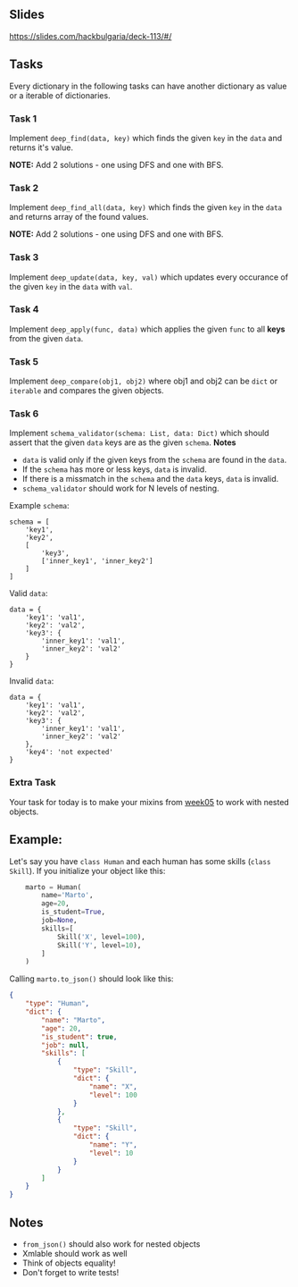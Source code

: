 ## Slides

https://slides.com/hackbulgaria/deck-113/#/

## Tasks

Every dictionary in the following tasks can have another dictionary as value or a iterable of dictionaries.

### Task 1

Implement `deep_find(data, key)` which finds the given `key` in the `data` and returns it's value.

**NOTE:** Add 2 solutions - one using DFS and one with BFS.

### Task 2

Implement `deep_find_all(data, key)` which finds the given `key` in the `data` and returns array of the found values.

**NOTE:** Add 2 solutions - one using DFS and one with BFS.

### Task 3

Implement `deep_update(data, key, val)` which updates every occurance of the given `key` in the `data` with `val`.

### Task 4

Implement `deep_apply(func, data)` which applies the given `func` to all **keys** from the given `data`.

### Task 5

Implement `deep_compare(obj1, obj2)` where obj1 and obj2 can be `dict` or `iterable` and compares the given objects.

### Task 6

Implement `schema_validator(schema: List, data: Dict)` which should assert that the given `data` keys are as the given `schema`.
**Notes**
* `data` is valid only if the given keys from the `schema` are found in the `data`.
* If the `schema` has more or less keys, `data` is invalid.
* If there is a missmatch in the `schema` and the `data` keys, `data` is invalid.
* `schema_validator` should work for N levels of nesting.

Example `schema`:

```
schema = [
    'key1',
    'key2',
    [
        'key3',
        ['inner_key1', 'inner_key2']
    ]
]
```

Valid `data`:

```
data = {
    'key1': 'val1',
    'key2': 'val2',
    'key3': {
        'inner_key1': 'val1',
        'inner_key2': 'val2'
    }
}
```

Invalid `data`:

```
data = {
    'key1': 'val1',
    'key2': 'val2',
    'key3': {
        'inner_key1': 'val1',
        'inner_key2': 'val2'
    },
    'key4': 'not expected'
}
```

### Extra Task

Your task for today is to make your mixins from [week05]() to work with nested objects.

## Example:
Let's say you have `class Human` and each human has some skills (`class Skill`). If you initialize your object like this:
```python
    marto = Human(
        name='Marto',
        age=20,
        is_student=True,
        job=None,
        skills=[
            Skill('X', level=100),
            Skill('Y', level=10),
        ]
    )
```

Calling `marto.to_json()` should look like this:
```json
{
    "type": "Human",
    "dict": {
        "name": "Marto",
        "age": 20,
        "is_student": true,
        "job": null,
        "skills": [
            {
                "type": "Skill",
                "dict": {
                    "name": "X",
                    "level": 100
                }
            },
            {
                "type": "Skill",
                "dict": {
                    "name": "Y",
                    "level": 10
                }
            }
        ]
    }
}
```

## Notes

* `from_json()` should also work for nested objects
* Xmlable should work as well
* Think of objects equality!
* Don't forget to write tests!
